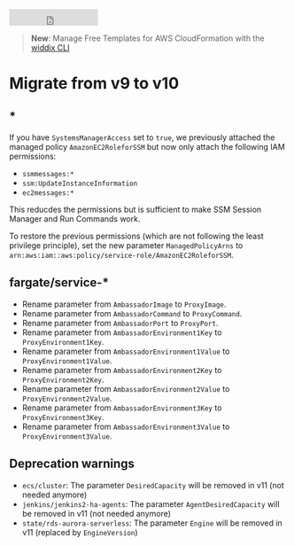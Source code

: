 <iframe src="https://ghbtns.com/github-btn.html?user=widdix&repo=aws-cf-templates&type=star&count=true&size=large" frameborder="0" scrolling="0" width="160px" height="30px"></iframe>

> **New**: Manage Free Templates for AWS CloudFormation with the [widdix CLI](./cli/)

# Migrate from v9 to v10

## *

If you have `SystemsManagerAccess` set to `true`, we previously attached the managed policy `AmazonEC2RoleforSSM` but now only attach the following IAM permissions:

* `ssmmessages:*`
* `ssm:UpdateInstanceInformation`
* `ec2messages:*`

This reducdes the permissions but is sufficient to make SSM Session Manager and Run Commands work.

To restore the previous permissions (which are not following the least privilege principle), set the new parameter `ManagedPolicyArns` to `arn:aws:iam::aws:policy/service-role/AmazonEC2RoleforSSM`.

## fargate/service-*

* Rename parameter from `AmbassadorImage` to `ProxyImage`.
* Rename parameter from `AmbassadorCommand` to `ProxyCommand`.
* Rename parameter from `AmbassadorPort` to `ProxyPort`.
* Rename parameter from `AmbassadorEnvironment1Key` to `ProxyEnvironment1Key`.
* Rename parameter from `AmbassadorEnvironment1Value` to `ProxyEnvironment1Value`.
* Rename parameter from `AmbassadorEnvironment2Key` to `ProxyEnvironment2Key`.
* Rename parameter from `AmbassadorEnvironment2Value` to `ProxyEnvironment2Value`.
* Rename parameter from `AmbassadorEnvironment3Key` to `ProxyEnvironment3Key`.
* Rename parameter from `AmbassadorEnvironment3Value` to `ProxyEnvironment3Value`.

## Deprecation warnings

* `ecs/cluster`: The parameter `DesiredCapacity` will be removed in v11 (not needed anymore)
* `jenkins/jenkins2-ha-agents`: The parameter `AgentDesiredCapacity` will be removed in v11 (not needed anymore)
* `state/rds-aurora-serverless`: The parameter `Engine` will be removed in v11 (replaced by `EngineVersion`)
